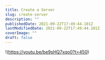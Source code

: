 ```yaml
---
title: Create a Server
slug: create-server
description: ""
publishedDate: 2021-09-22T17:49:44.101Z
lastModifiedDate: 2021-09-22T17:49:44.101Z
coverImage: ""
draft: false
---
```


!(https://youtu.be/be9sHQ7xqo0?t=450)
